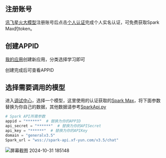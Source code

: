 ## 注册账号

[讯飞星火大模型](https://xinghuo.xfyun.cn/sparkapi?ch=bytg-api01&msclkid=92b8e323883c124631ba843ca652d9b8)注册账号后点击[个人认证](https://console.xfyun.cn/user/authentication)完成个人实名认证，可免费获取Spark Max的token。

## 创建APPID

[我的应用](https://console.xfyun.cn/app/myapp)创建新应用，分类选择学习即可

创建完成后可查看APPID

## 选择需要调用的模型

进入[调试中心](https://console.xfyun.cn/services/sparkapiCenter)，选择一个模型，这里使用的认证获取的[Spark Max](https://console.xfyun.cn/services/bm35)，将下面参数替换为你自己的数据，其他数据请参考[SparkApi.py](https://github.com/noSugarK/QQ_bot/edit/main/%E8%AE%AF%E9%A3%9E%E6%98%9F%E7%81%AB/SparkApi.py)

```python
# Spark API所需参数
appid = "******"  # 替换为你的APPID
api_secret = "******"  # 替换为你的APISecret
api_key = "******"  # 替换为你的APIKey
domain = "generalv3.5"
Spark_url = "wss://spark-api.xf-yun.com/v3.5/chat"
```


![屏幕截图 2024-10-31 185148](https://github.com/user-attachments/assets/450d182a-5413-45d6-b5db-0efe3283681c)
